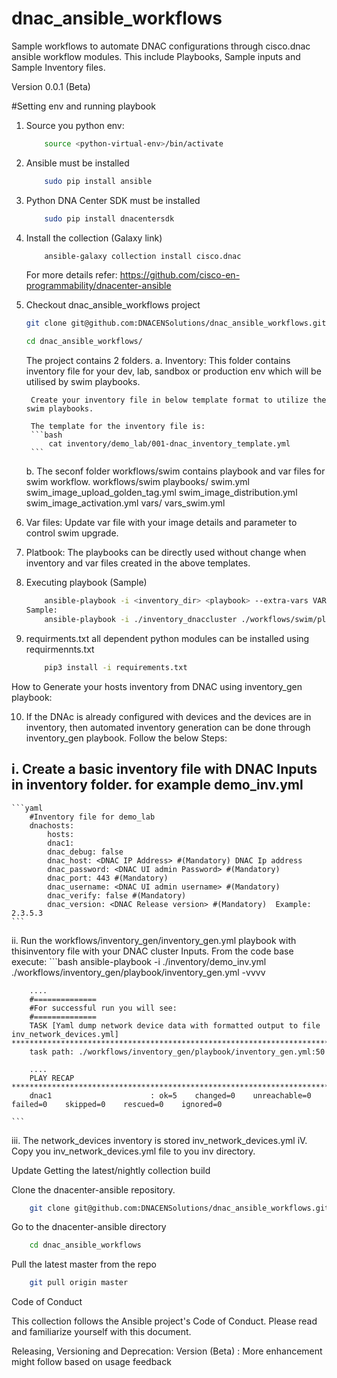 # dnac_ansible_workflows
Sample workflows to automate DNAC configurations through cisco.dnac ansible workflow modules. This include Playbooks, Sample inputs and Sample Inventory files.

Version 0.0.1 (Beta)

#Setting env and running playbook
1. Source you python env:
    ```bash
        source <python-virtual-env>/bin/activate
      ```
2. Ansible must be installed
    ```bash
        sudo pip install ansible 
      ```
3. Python DNA Center SDK must be installed
    ```bash
        sudo pip install dnacentersdk 
      ```
4. Install the collection (Galaxy link)
    ```bash
        ansible-galaxy collection install cisco.dnac
    ```
    For more details refer: https://github.com/cisco-en-programmability/dnacenter-ansible

5. Checkout dnac_ansible_workflows project
    ```bash
    git clone git@github.com:DNACENSolutions/dnac_ansible_workflows.git

    cd dnac_ansible_workflows/
    ```

    The project contains 2 folders.
    a. Inventory:
        This folder contains inventory file for your dev, lab, sandbox or production env which will be utilised by swim playbooks.
        
        Create your inventory file in below template format to utilize the swim playbooks.
        
        The template for the inventory file is:
        ```bash
            cat inventory/demo_lab/001-dnac_inventory_template.yml
        ```
    b. The seconf folder workflows/swim contains playbook and var files for swim workflow.
    workflows/swim
    playbooks/
        swim.yml
        swim_image_upload_golden_tag.yml
        swim_image_distribution.yml
        swim_image_activation.yml
    vars/
        vars_swim.yml

6. Var files:
            Update var file with your image details and parameter to control swim upgrade.
7. Platbook: 
        The playbooks can be directly used without change when inventory and var files created in the above templates.

8. Executing playbook (Sample)
    ```bash
        ansible-playbook -i <inventory_dir> <playbook> --extra-vars VARS_FILES_PATH=<relative var files location> -vvvv
	Sample:
        ansible-playbook -i ./inventory_dnaccluster ./workflows/swim/playbook/swim.yml --extra-vars VARS_FILES_PATH=./../vars//input_swim.yml -vvvv
    ```
9. requirments.txt
   all dependent python modules can be installed using requirmennts.txt
    ```bash
        pip3 install -i requirements.txt 
    ```

How to Generate your hosts inventory from DNAC using inventory_gen playbook:

10. If the DNAc is already configured with devices and the devices are in inventory, then automated inventory generation can be done through inventory_gen playbook. Follow the below Steps:

i. Create a basic inventory file with DNAC Inputs in inventory folder. for example demo_inv.yml
  ---
    ```yaml
        #Inventory file for demo_lab
        dnachosts:
            hosts:
            dnac1:
            dnac_debug: false
            dnac_host: <DNAC IP Address> #(Mandatory) DNAC Ip address
            dnac_password: <DNAC UI admin Password> #(Mandatory) 
            dnac_port: 443 #(Mandatory) 
            dnac_username: <DNAC UI admin username> #(Mandatory) 
            dnac_verify: false #(Mandatory) 
            dnac_version: <DNAC Release version> #(Mandatory)  Example: 2.3.5.3
    ```

ii. Run the workflows/inventory_gen/inventory_gen.yml playbook with thisinventory file with your DNAC cluster Inputs. From the code base execute:
    ```bash
        ansible-playbook -i ./inventory/demo_inv.yml ./workflows/inventory_gen/playbook/inventory_gen.yml  -vvvv
        
        ....
        #==============
        #For successful run you will see:
        #==============
        TASK [Yaml dump network device data with formatted output to file  inv_network_devices.yml] *************************************************************************************************************************************************************
        task path: ./workflows/inventory_gen/playbook/inventory_gen.yml:50

        ....
        PLAY RECAP **********************************************************************************************************************************************************************************************************************************************
        dnac1                      : ok=5    changed=0    unreachable=0    failed=0    skipped=0    rescued=0    ignored=0   

    ```
iii. The network_devices inventory is stored inv_network_devices.yml
iV. Copy you inv_network_devices.yml file to you inv directory.


Update
Getting the latest/nightly collection build

Clone the dnacenter-ansible repository.
```bash
    git clone git@github.com:DNACENSolutions/dnac_ansible_workflows.git
```
Go to the dnacenter-ansible directory
```bash
    cd dnac_ansible_workflows
```
Pull the latest master from the repo
```bash
    git pull origin master
```

Code of Conduct

This collection follows the Ansible project's Code of Conduct. Please read and familiarize yourself with this document.

Releasing, Versioning and Deprecation:
 Version (Beta) : More enhancement might follow based on usage feedback


